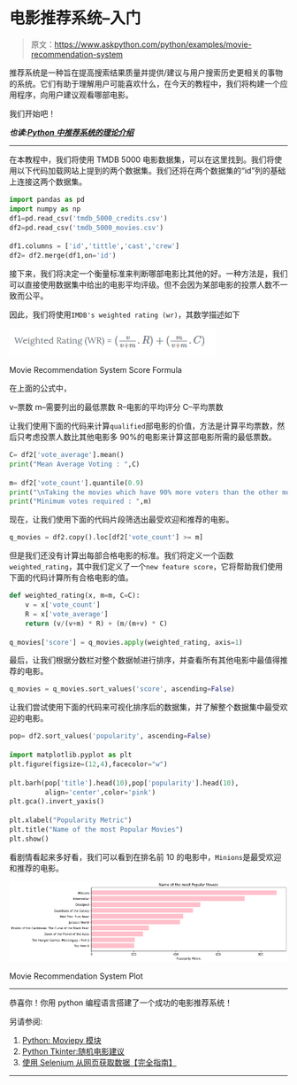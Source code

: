 # 电影推荐系统–入门

> 原文：<https://www.askpython.com/python/examples/movie-recommendation-system>

推荐系统是一种旨在提高搜索结果质量并提供/建议与用户搜索历史更相关的事物的系统。它们有助于理解用户可能喜欢什么，在今天的教程中，我们将构建一个应用程序，向用户建议观看哪部电影。

我们开始吧！

***也读:[Python 中推荐系统的理论介绍](https://www.askpython.com/python/examples/theory-intro-recommendation-systems)***

* * *

在本教程中，我们将使用 TMDB 5000 电影数据集，可以在这里找到。我们将使用以下代码加载网站上提到的两个数据集。我们还将在两个数据集的“id”列的基础上连接这两个数据集。

```py
import pandas as pd 
import numpy as np 
df1=pd.read_csv('tmdb_5000_credits.csv')
df2=pd.read_csv('tmdb_5000_movies.csv')

df1.columns = ['id','tittle','cast','crew']
df2= df2.merge(df1,on='id')

```

接下来，我们将决定一个衡量标准来判断哪部电影比其他的好。一种方法是，我们可以直接使用数据集中给出的电影平均评级。但不会因为某部电影的投票人数不一致而公平。

因此，我们将使用`IMDB's weighted rating (wr)`，其数学描述如下

![Movie Recommendation System Score Formula](img/147be7c5414887102d57966c7ed6725a.png)

Movie Recommendation System Score Formula

在上面的公式中，

v–票数
m–需要列出的最低票数
R–电影的平均评分
C–平均票数

让我们使用下面的代码来计算`qualified`部电影的价值，方法是计算平均票数，然后只考虑投票人数比其他电影多 90%的电影来计算这部电影所需的最低票数。

```py
C= df2['vote_average'].mean()
print("Mean Average Voting : ",C)

m= df2['vote_count'].quantile(0.9)
print("\nTaking the movies which have 90% more voters than the other movies")
print("Minimum votes required : ",m)

```

现在，让我们使用下面的代码片段筛选出最受欢迎和推荐的电影。

```py
q_movies = df2.copy().loc[df2['vote_count'] >= m]

```

但是我们还没有计算出每部合格电影的标准。我们将定义一个函数`weighted_rating`，其中我们定义了一个`new feature score`，它将帮助我们使用下面的代码计算所有合格电影的值。

```py
def weighted_rating(x, m=m, C=C):
    v = x['vote_count']
    R = x['vote_average']
    return (v/(v+m) * R) + (m/(m+v) * C)

q_movies['score'] = q_movies.apply(weighted_rating, axis=1)

```

最后，让我们根据分数栏对整个数据帧进行排序，并查看所有其他电影中最值得推荐的电影。

```py
q_movies = q_movies.sort_values('score', ascending=False)

```

让我们尝试使用下面的代码来可视化排序后的数据集，并了解整个数据集中最受欢迎的电影。

```py
pop= df2.sort_values('popularity', ascending=False)

import matplotlib.pyplot as plt
plt.figure(figsize=(12,4),facecolor="w")

plt.barh(pop['title'].head(10),pop['popularity'].head(10), 
         align='center',color='pink')
plt.gca().invert_yaxis()

plt.xlabel("Popularity Metric")
plt.title("Name of the most Popular Movies")
plt.show()

```

看剧情看起来多好看，我们可以看到在排名前 10 的电影中，`Minions`是最受欢迎和推荐的电影。

![Movie Recommendation System Plot](img/5e7ece8aa07324b6fc101676f426d7b7.png)

Movie Recommendation System Plot

* * *

恭喜你！你用 python 编程语言搭建了一个成功的电影推荐系统！

另请参阅:

1.  [Python: Moviepy 模块](https://www.askpython.com/python-modules/moviepy-module)
2.  [Python Tkinter:随机电影建议](https://www.askpython.com/python-modules/tkinter/random-movie-suggestions)
3.  [使用 Selenium 从网页获取数据【完全指南】](https://www.askpython.com/python-modules/fetch-website-data-selenium)

* * *